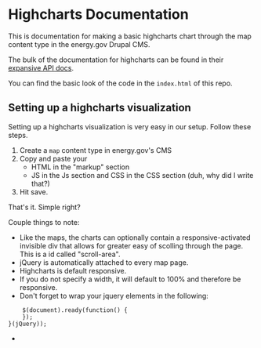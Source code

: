 Highcharts Documentation
========================

This is documentation for making a basic highcharts chart through the map content type in the energy.gov Drupal CMS.

The bulk of the documentation for highcharts can be found in their [expansive API docs](http://www.highcharts.com/).

You can find the basic look of the code in the `index.html` of this repo.

Setting up a highcharts visualization
-------------------------------------

Setting up a highcharts visualization is very easy in our setup. Follow these steps.

1.	Create a `map` content type in energy.gov's CMS
2.	Copy and paste your 
	* HTML in the "markup" section 
	* JS in the Js section and CSS in the CSS section (duh, why did I write that?)
3. Hit save.

That's it. Simple right? 

Couple things to note:
* 	Like the maps, the charts can optionally contain a responsive-activated invisible div that allows for greater easy of scolling through the page. This is a id called "scroll-area".
*	jQuery is automatically attached to every map page.
*	Highcharts is default responsive.
*	If you do not specify a width, it will default to 100% and therefore be responsive.
*	Don't forget to wrap your jquery elements in the following:
```(function ($) {
	$(document).ready(function() {
    });
}(jQuery));
```
*